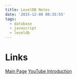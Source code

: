 ```yaml
---
title: LevelDB Notes
date: '2015-12-08 08:35:55'
tags:
  - database
  - javascript
  - leveldb
---
```


# Links

[Main Page](https://github.com/google/leveldb) [YouTube Introduction](https://www.youtube.com/watch?v=sR7p_JbEip0)
